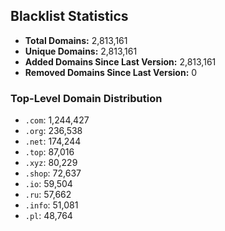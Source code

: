 ## Blacklist Statistics

- **Total Domains:** 2,813,161
- **Unique Domains:** 2,813,161
- **Added Domains Since Last Version:** 2,813,161
- **Removed Domains Since Last Version:** 0

### Top-Level Domain Distribution

-  `.com`: 1,244,427
-  `.org`: 236,538
-  `.net`: 174,244
-  `.top`: 87,016
-  `.xyz`: 80,229
-  `.shop`: 72,637
-  `.io`: 59,504
-  `.ru`: 57,662
-  `.info`: 51,081
-  `.pl`: 48,764
